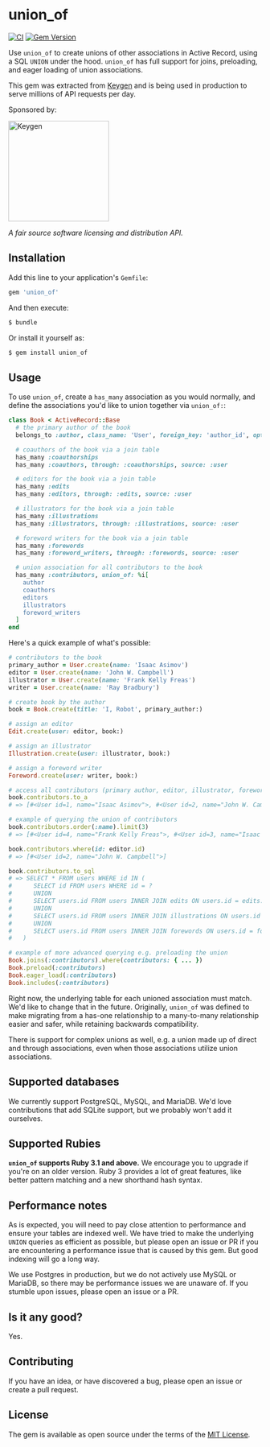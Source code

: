 # union_of

[![CI](https://github.com/keygen-sh/union_of/actions/workflows/test.yml/badge.svg)](https://github.com/keygen-sh/union_of/actions)
[![Gem Version](https://badge.fury.io/rb/union_of.svg)](https://badge.fury.io/rb/union_of)

Use `union_of` to create unions of other associations in Active Record, using a
SQL `UNION` under the hood. `union_of` has full support for joins, preloading,
and eager loading of union associations.

This gem was extracted from [Keygen](https://keygen.sh) and is being used in
production to serve millions of API requests per day.

Sponsored by:

<a href="https://keygen.sh?ref=union_of">
  <div>
    <img src="https://keygen.sh/images/logo-pill.png" width="200" alt="Keygen">
  </div>
</a>

_A fair source software licensing and distribution API._

## Installation

Add this line to your application's `Gemfile`:

```ruby
gem 'union_of'
```

And then execute:

```bash
$ bundle
```

Or install it yourself as:

```bash
$ gem install union_of
```

## Usage

To use `union_of`, create a `has_many` association as you would normally, and
define the associations you'd like to union together via `union_of:`:

```ruby
class Book < ActiveRecord::Base
  # the primary author of the book
  belongs_to :author, class_name: 'User', foreign_key: 'author_id', optional: true

  # coauthors of the book via a join table
  has_many :coauthorships
  has_many :coauthors, through: :coauthorships, source: :user

  # editors for the book via a join table
  has_many :edits
  has_many :editors, through: :edits, source: :user

  # illustrators for the book via a join table
  has_many :illustrations
  has_many :illustrators, through: :illustrations, source: :user

  # foreword writers for the book via a join table
  has_many :forewords
  has_many :foreword_writers, through: :forewords, source: :user

  # union association for all contributors to the book
  has_many :contributors, union_of: %i[
    author
    coauthors
    editors
    illustrators
    foreword_writers
  ]
end

```

Here's a quick example of what's possible:

```ruby
# contributors to the book
primary_author = User.create(name: 'Isaac Asimov')
editor = User.create(name: 'John W. Campbell')
illustrator = User.create(name: 'Frank Kelly Freas')
writer = User.create(name: 'Ray Bradbury')

# create book by the author
book = Book.create(title: 'I, Robot', primary_author:)

# assign an editor
Edit.create(user: editor, book:)

# assign an illustrator
Illustration.create(user: illustrator, book:)

# assign a foreword writer
Foreword.create(user: writer, book:)

# access all contributors (primary author, editor, illustrator, foreword writer)
book.contributors.to_a
# => [#<User id=1, name="Isaac Asimov">, #<User id=2, name="John W. Campbell">, #<User id=3, name="Frank Kelly Freas">, #<User id=4, name="Ray Bradbury">]

# example of querying the union of contributors
book.contributors.order(:name).limit(3)
# => [#<User id=4, name="Frank Kelly Freas">, #<User id=3, name="Isaac Asimov">, #<User id=2, name="John W. Campbell">]

book.contributors.where(id: editor.id)
# => [#<User id=2, name="John W. Campbell">]

book.contributors.to_sql
# => SELECT * FROM users WHERE id IN (
#      SELECT id FROM users WHERE id = ?
#      UNION
#      SELECT users.id FROM users INNER JOIN edits ON users.id = edits.user_id WHERE edits.book_id = ?
#      UNION
#      SELECT users.id FROM users INNER JOIN illustrations ON users.id = illustrations.user_id WHERE illustrations.book_id = ?
#      UNION
#      SELECT users.id FROM users INNER JOIN forewords ON users.id = forewords.user_id WHERE forewords.book_id = ?
#   )

# example of more advanced querying e.g. preloading the union
Book.joins(:contributors).where(contributors: { ... })
Book.preload(:contributors)
Book.eager_load(:contributors)
Book.includes(:contributors)
```

Right now, the underlying table for each unioned association must match. We'd
like to change that in the future. Originally, `union_of` was defined to make
migrating from a has-one relationship to a many-to-many relationship easier
and safer, while retaining backwards compatibility.

There is support for complex unions as well, e.g. a union made up of direct and
through associations, even when those associations utilize union associations.

## Supported databases

We currently support PostgreSQL, MySQL, and MariaDB. We'd love contributions
that add SQLite support, but we probably won't add it ourselves.

## Supported Rubies

**`union_of` supports Ruby 3.1 and above.** We encourage you to upgrade if
you're on an older version. Ruby 3 provides a lot of great features, like better
pattern matching and a new shorthand hash syntax.

## Performance notes

As is expected, you will need to pay close attention to performance and ensure
your tables are indexed well. We have tried to make the underlying `UNION`
queries as efficient as possible, but please open an issue or PR if you are
encountering a performance issue that is caused by this gem. But good indexing
will go a long way.

We use Postgres in production, but we do not actively use MySQL or MariaDB, so
there may be performance issues we are unaware of. If you stumble upon issues,
please open an issue or a PR.

## Is it any good?

Yes.

## Contributing

If you have an idea, or have discovered a bug, please open an issue or create a
pull request.

## License

The gem is available as open source under the terms of the [MIT License](https://opensource.org/licenses/MIT).

